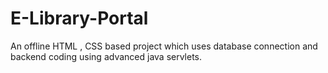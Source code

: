 # E-Library-Portal
An offline HTML , CSS based project which uses database connection and backend coding using advanced java servlets.
